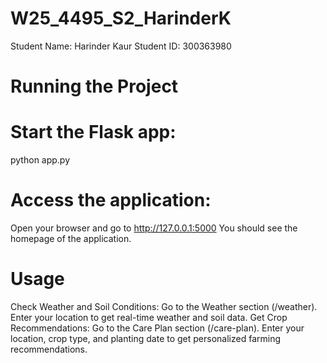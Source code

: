 # W25_4495_S2_HarinderK

Student Name: Harinder Kaur
Student ID: 300363980

# Running the Project

# Start the Flask app: 
python app.py

# Access the application:
Open your browser and go to http://127.0.0.1:5000
You should see the homepage of the application.

# Usage
Check Weather and Soil Conditions:
Go to the Weather section (/weather).
Enter your location to get real-time weather and soil data.
Get Crop Recommendations:
Go to the Care Plan section (/care-plan).
Enter your location, crop type, and planting date to get personalized farming recommendations.
